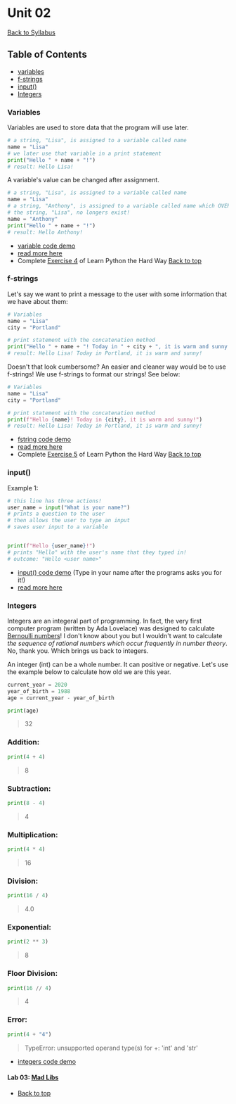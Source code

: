 # <a id="top"></a>Unit 02

[Back to Syllabus](../README.md)

## Table of Contents

- [variables](#variables)
- [f-strings](#fstring)
- [input()](#input)
- [Integers](#integers)

### <a id="variables"></a>Variables

Variables are used to store data that the program will use later.

```python
# a string, "Lisa", is assigned to a variable called name
name = "Lisa"
# we later use that variable in a print statement
print("Hello " + name + "!")
# result: Hello Lisa!
```

A variable's value can be changed after assignment.

```python
# a string, "Lisa", is assigned to a variable called name
name = "Lisa"
# a string, "Anthony", is assigned to a variable called name which OVERWRITES the previous data
# the string, "Lisa", no longers exist!
name = "Anthony"
print("Hello " + name + "!")
# result: Hello Anthony!
```

- [variable code demo](https://repl.it/@pdxadmin/variables)
- [read more here](https://www.w3schools.com/python/python_variables.asp)
- Complete [Exercise 4](https://learnpythonthehardway.org/python3/ex4.html) of Learn Python the Hard Way
  [Back to top](#top)

### <a id="fstring">f-strings</a>

Let's say we want to print a message to the user with some information that we have about them:

```python
# Variables
name = "Lisa"
city = "Portland"

# print statement with the concatenation method
print("Hello " + name + "! Today in " + city + ", it is warm and sunny!")
# result: Hello Lisa! Today in Portland, it is warm and sunny!
```

Doesn't that look cumbersome? An easier and cleaner way would be to use f-strings! We use f-strings to format our strings! See below:

```python
# Variables
name = "Lisa"
city = "Portland"

# print statement with the concatenation method
print(f"Hello {name}! Today in {city}, it is warm and sunny!")
# result: Hello Lisa! Today in Portland, it is warm and sunny!
```

- [fstring code demo](https://repl.it/@pdxadmin/fstrings)
- [read more here](https://www.w3schools.com/python/ref_func_print.asp)
- Complete [Exercise 5](https://learnpythonthehardway.org/python3/ex5.html) of Learn Python the Hard Way
  [Back to top](#top)

### <a id="input"></a>input()

Example 1:

```python
# this line has three actions!
user_name = input("What is your name?")
# prints a question to the user
# then allows the user to type an input
# saves user input to a variable


print(f"Hello {user_name}!")
# prints "Hello" with the user's name that they typed in!
# outcome: "Hello <user name>"
```

- [input() code demo](https://repl.it/@pdxadmin/input) (Type in your name after the programs asks you for it!)
- [read more here](https://www.w3schools.com/python/ref_func_input.asp)

### <a id="integers"></a>Integers

Integers are an integeral part of programming. In fact, the very first computer program (written by Ada Lovelace) was designed to calculate [Bernoulli numbers](https://en.wikipedia.org/wiki/Bernoulli_number)! I don't know about you but I wouldn't want to calculate _the sequence of rational numbers which occur frequently in number theory_. No, thank you. Which brings us back to integers.

An integer (int) can be a whole number. It can positive or negative. Let's use the example below to calculate how old we are this year.

```python
current_year = 2020
year_of_birth = 1988
age = current_year - year_of_birth

print(age)
```

> 32

### Addition:

```python
print(4 + 4)
```

> 8

### Subtraction:

```python
print(8 - 4)
```

> 4

### Multiplication:

```python
print(4 * 4)
```

> 16

### Division:

```python
print(16 / 4)
```

> 4.0

### Exponential:

```python
print(2 ** 3)
```

> 8

### Floor Division:

```python
print(16 // 4)
```

> 4

### Error:

```python
print(4 + "4")
```

> TypeError: unsupported operand type(s) for +: 'int' and 'str'

- [integers code demo](https://repl.it/@pdxadmin/integers)

#### Lab 03: [Mad Libs](https://github.com/PdxCodeGuild/Programming101/blob/master/labs/madlibs.md)

- [Back to top](#top)
